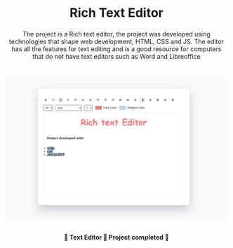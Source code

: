 <h1 align="center">Rich Text Editor</h1>

###
<p align="center">The project is a Rich text editor, the project was developed using technologies that shape web development, HTML, CSS and JS. The editor has all the features for text editing and is a good resource for computers that do not have text editors such as Word and Libreoffice</p>
<h1 align="center">
  <img alt="Rich text editor" title="#RichTextEditor" src="https://github.com/Elieel5/text-editor/blob/master/.github/Walpper.PNG" />
</h1>

<h4 align="center"> 
	🚧  Text Editor 🚀 Project completed  🚧
</h4>
